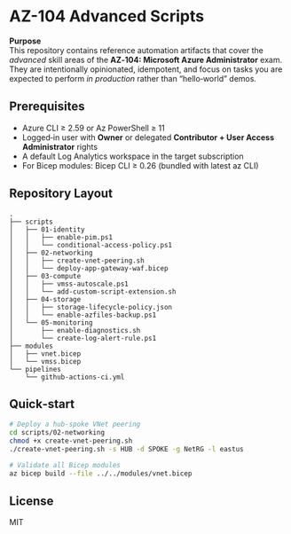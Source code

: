 # AZ-104 Advanced Scripts

**Purpose**  
This repository contains reference automation artifacts that cover the *advanced* skill areas of the **AZ‑104: Microsoft Azure Administrator** exam.  
They are intentionally opinionated, idempotent, and focus on tasks you are expected to perform *in production* rather than “hello‑world” demos.

## Prerequisites
* Azure CLI ≥ 2.59 or Az PowerShell ≥ 11
* Logged‑in user with **Owner** or delegated **Contributor + User Access Administrator** rights
* A default Log Analytics workspace in the target subscription
* For Bicep modules: Bicep CLI ≥ 0.26 (bundled with latest az CLI)

## Repository Layout
```
.
├── scripts
│   ├── 01-identity
│   │   ├── enable-pim.ps1
│   │   └── conditional-access-policy.ps1
│   ├── 02-networking
│   │   ├── create-vnet-peering.sh
│   │   └── deploy-app-gateway-waf.bicep
│   ├── 03-compute
│   │   ├── vmss-autoscale.ps1
│   │   └── add-custom-script-extension.sh
│   ├── 04-storage
│   │   ├── storage-lifecycle-policy.json
│   │   └── enable-azfiles-backup.ps1
│   └── 05-monitoring
│       ├── enable-diagnostics.sh
│       └── create-log-alert-rule.ps1
├── modules
│   ├── vnet.bicep
│   └── vmss.bicep
└── pipelines
    └── github-actions-ci.yml
```

## Quick‑start

```bash
# Deploy a hub‑spoke VNet peering
cd scripts/02-networking
chmod +x create-vnet-peering.sh
./create-vnet-peering.sh -s HUB -d SPOKE -g NetRG -l eastus

# Validate all Bicep modules
az bicep build --file ../../modules/vnet.bicep
```

## License
MIT
